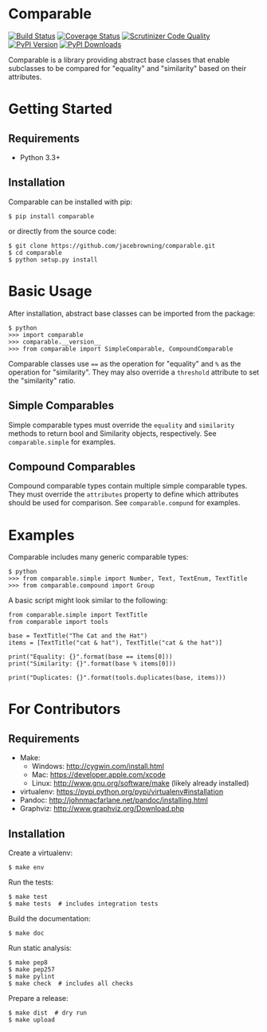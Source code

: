 Comparable
==========

[![Build Status](http://img.shields.io/travis/jacebrowning/comparable/master.svg)](https://travis-ci.org/jacebrowning/comparable)
[![Coverage Status](http://img.shields.io/coveralls/jacebrowning/comparable/master.svg)](https://coveralls.io/r/jacebrowning/comparable)
[![Scrutinizer Code Quality](http://img.shields.io/scrutinizer/g/jacebrowning/comparable.svg)](https://scrutinizer-ci.com/g/jacebrowning/comparable/?branch=master)
[![PyPI Version](http://img.shields.io/pypi/v/Comparable.svg)](https://pypi.python.org/pypi/Comparable)
[![PyPI Downloads](http://img.shields.io/pypi/dm/Comparable.svg)](https://pypi.python.org/pypi/Comparable)

Comparable is a library providing abstract base classes that enable subclasses to be compared for "equality" and "similarity" based on their attributes.



Getting Started
===============

Requirements
------------

* Python 3.3+

Installation
------------

Comparable can be installed with pip:

```
$ pip install comparable
```

or directly from the source code:

```
$ git clone https://github.com/jacebrowning/comparable.git
$ cd comparable
$ python setup.py install
```

Basic Usage
===========

After installation, abstract base classes can be imported from the package:

```
$ python
>>> import comparable
>>> comparable.__version__
>>> from comparable import SimpleComparable, CompoundComparable
```

Comparable classes use `==` as the operation for "equality" and `%` as the operation for "similarity". They may also override a `threshold` attribute to set the "similarity" ratio.

Simple Comparables
------------------

Simple comparable types must override the `equality` and `similarity` methods to return bool and Similarity objects, respectively. See `comparable.simple` for examples.

Compound Comparables
--------------------

Compound comparable types contain multiple simple comparable types. They must override the `attributes` property to define which attributes should be used for comparison. See `comparable.compund` for examples.

Examples
========

Comparable includes many generic comparable types:

```
$ python
>>> from comparable.simple import Number, Text, TextEnum, TextTitle
>>> from comparable.compound import Group
```

A basic script might look similar to the following:

```
from comparable.simple import TextTitle
from comparable import tools

base = TextTitle("The Cat and the Hat")
items = [TextTitle("cat & hat"), TextTitle("cat & the hat")]

print("Equality: {}".format(base == items[0]))
print("Similarity: {}".format(base % items[0]))

print("Duplicates: {}".format(tools.duplicates(base, items)))
```

For Contributors
================

Requirements
------------

* Make:
    * Windows: http://cygwin.com/install.html
    * Mac: https://developer.apple.com/xcode
    * Linux: http://www.gnu.org/software/make (likely already installed)
* virtualenv: https://pypi.python.org/pypi/virtualenv#installation
* Pandoc: http://johnmacfarlane.net/pandoc/installing.html
* Graphviz: http://www.graphviz.org/Download.php

Installation
------------

Create a virtualenv:

```
$ make env
```

Run the tests:

```
$ make test
$ make tests  # includes integration tests
```

Build the documentation:

```
$ make doc
```

Run static analysis:

```
$ make pep8
$ make pep257
$ make pylint
$ make check  # includes all checks
```

Prepare a release:

```
$ make dist  # dry run
$ make upload
```
